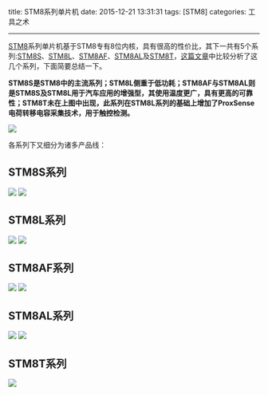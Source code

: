 title: STM8系列单片机
date: 2015-12-21 13:31:31
tags: [STM8]
categories: 工具之术

---

[STM8](http://www.st.com/web/en/catalog/mmc/FM141/SC1244)系列单片机基于STM8专有8位内核，具有很高的性价比，其下一共有5个系列:[STM8S](http://www.st.com/st-web-ui/active/en/home/catalog/mmc/SC1244/SS1010)、[STM8L](http://www.st.com/st-web-ui/active/en/home/catalog/mmc/SC1244/SS1336)、[STM8AF](http://www.st.com/st-web-ui/active/en/home/catalog/mmc/SC1244/SS1583)、[STM8AL](http://www.st.com/st-web-ui/active/en/home/catalog/mmc/SC1244/SS1584)及[STM8T](http://www.st.com/st-web-ui/active/en/home/catalog/mmc/FM141/SC1244/SS1598)，[这篇文章](http://www.eccn.com/theme/2015/smarthome/ArticleShow.html?pid=2014100910359313)中比较分析了这几个系列，下面简要总结一下。

**STM8S是STM8中的主流系列；STM8L侧重于低功耗；STM8AF与STM8AL则是STM8S及STM8L用于汽车应用的增强型，其使用温度更广，具有更高的可靠性；STM8T未在上图中出现，此系列在STM8L系列的基础上增加了ProxSense电荷转移电容采集技术，用于触控检测。**

<!--more-->

![](http://gmf.shengnengjin.cn/STM8STM8_SC1244.jpg)

各系列下又细分为诸多产品线：

## **STM8S系列**
![](http://gmf.shengnengjin.cn/STM8STM8S003005007%20Value%20Line_LN2.jpg)
![](http://gmf.shengnengjin.cn/STM8STM8S_series_SS1010.jpg)

## **STM8L系列**
![](http://gmf.shengnengjin.cn/STM8STM8L051052_Value_Line_LN1798.jpg)
![](http://gmf.shengnengjin.cn/STM8STM8L_series_SS1336.jpg)

## **STM8AF系列**
![](http://gmf.shengnengjin.cn/STM8STM8AF52_line_LN1543.jpg)
![](http://gmf.shengnengjin.cn/STM8STM8AF_series_SS1583.jpg)

## **STM8AL系列**
![](http://gmf.shengnengjin.cn/STM8STM8AL31_line_LN3.jpg)
![](http://gmf.shengnengjin.cn/STM8STM8AL_series_SS1584.jpg)

## **STM8T系列**
![](http://gmf.shengnengjin.cn/STM8STM8T_series_SS1598.jpg)

